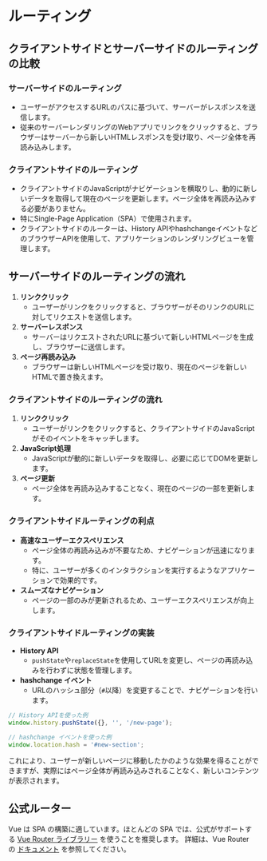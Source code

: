 # ルーティング
## クライアントサイドとサーバーサイドのルーティングの比較
### サーバーサイドのルーティング
- ユーザーがアクセスするURLのパスに基づいて、サーバーがレスポンスを送信します。
- 従来のサーバーレンダリングのWebアプリでリンクをクリックすると、ブラウザーはサーバーから新しいHTMLレスポンスを受け取り、ページ全体を再読み込みします。
### クライアントサイドのルーティング
- クライアントサイドのJavaScriptがナビゲーションを横取りし、動的に新しいデータを取得して現在のページを更新します。ページ全体を再読み込みする必要がありません。
- 特にSingle-Page Application（SPA）で使用されます。
- クライアントサイドのルーターは、History APIやhashchangeイベントなどのブラウザーAPIを使用して、アプリケーションのレンダリングビューを管理します。
## サーバーサイドのルーティングの流れ
1. **リンククリック**
	- ユーザーがリンクをクリックすると、ブラウザーがそのリンクのURLに対してリクエストを送信します。
2. **サーバーレスポンス**
    - サーバーはリクエストされたURLに基づいて新しいHTMLページを生成し、ブラウザーに送信します。
3. **ページ再読み込み**
    - ブラウザーは新しいHTMLページを受け取り、現在のページを新しいHTMLで置き換えます。
### クライアントサイドのルーティングの流れ
1. **リンククリック**
    - ユーザーがリンクをクリックすると、クライアントサイドのJavaScriptがそのイベントをキャッチします。
2. **JavaScript処理**
	- JavaScriptが動的に新しいデータを取得し、必要に応じてDOMを更新します。
3. **ページ更新**
	- ページ全体を再読み込みすることなく、現在のページの一部を更新します。
### クライアントサイドルーティングの利点
- **高速なユーザーエクスペリエンス**
    - ページ全体の再読み込みが不要なため、ナビゲーションが迅速になります。
    - 特に、ユーザーが多くのインタラクションを実行するようなアプリケーションで効果的です。
- **スムーズなナビゲーション**
    - ページの一部のみが更新されるため、ユーザーエクスペリエンスが向上します。
### クライアントサイドルーティングの実装
- **History API**
    - `pushState`や`replaceState`を使用してURLを変更し、ページの再読み込みを行わずに状態を管理します。
- **hashchange イベント**
    - URLのハッシュ部分（`#`以降）を変更することで、ナビゲーションを行います。

```js
// History APIを使った例
window.history.pushState({}, '', '/new-page');

// hashchange イベントを使った例
window.location.hash = '#new-section';
```

これにより、ユーザーが新しいページに移動したかのような効果を得ることができますが、実際にはページ全体が再読み込みされることなく、新しいコンテンツが表示されます。
## 公式ルーター
Vue は SPA の構築に適しています。ほとんどの SPA では、公式がサポートする [Vue Router ライブラリー](https://github.com/vuejs/router) を使うことを推奨します。
詳細は、Vue Router の [ドキュメント](https://router.vuejs.org/) を参照してください。


